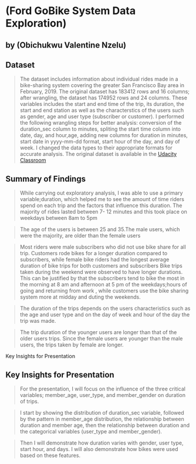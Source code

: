# (Ford GoBike System Data Exploration)
## by (Obichukwu Valentine Nzelu)


## Dataset

>The dataset includes information about individual rides made in a bike-sharing system covering the greater San Francisco Bay area in February, 2019. The original dataset has 183412 rows and 16 columns; after wrangling, the dataset has 174952 rows and 24 columns. 
These variables includes the start and end time of the trip, its duration, the start and end station as well as the characterstics of the users such as gender, age and user type (subscriber or customer). I performed the following wrangling steps for better analysis: conversion of the duration_sec column to minutes, spliting the start time column into date, day, and hour,age, adding new columns for duration in minutes, start date in yyyy-mm-dd format, start hour of the day, and day of week.
I changed the data types to their appropriate formats for accurate analysis.
The original dataset is available in the [Udacity Classroom](https://video.udacity-data.com/topher/2020/October/5f91cf38_201902-fordgobike-tripdata/201902-fordgobike-tripdata.csv)


## Summary of Findings

> While carrying out exploratory analysis, I was able to use a primary variable;duration, which helped me to see the amount of time riders spend on each trip and the factors that influence this duration. 
The majority of rides lasted between 7- 12 minutes and this took place on weekdays between 8am to 5pm

>The age of the users is between 25 and 35.The male users, which were the majority, are older than the female users

>Most riders were male subscribers who did not use bike share for all trip. Customers rode bikes for a longer duration compared to subscribers, while female bike riders had the longest average duration of bike trips for both customers and subscribers Bike trips taken during the weekend were observed to have longer durations. This can be justified by that the subscribers tend to bike the most in the morning at 8 am and afternoon at 5 pm of the weekdays;hours of going and returning from work , while customers use the bike sharing system more at midday and duting the weekends.

>The duration of the trips depends on the users characteristics such as the age and user type and on the day of week and hour of the day the trip was made.

>The trip duration of the younger users are longer than that of the older users trips. Since the female users are younger than the male users, the trips taken by female are longer.
 

Key Insights for Presentation


## Key Insights for Presentation

>For the presentation, I will focus on the influence of the three critical variables;  member_age, user_type, and member_gender on duration of trips.

>I start by showing the distribution of duration_sec variable, followed by the pattern in member_age distribution, the relationship between duration and member age, then the relationship between duration and the categorical variables (user_type and member_gender).

>Then I will demonstrate how duration varies with gender, user type, start hour, and days. I will also demonstrate how bikes were used based on these features.



